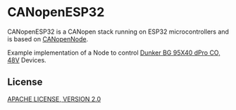 # CANopenESP32

CANopenESP32 is a CANopen stack running on ESP32 microcontrollers and is based on [CANopenNode](https://github.com/CANopenNode/CANopenNode).

Example implementation of a Node to control [Dunker BG 95X40 dPro CO, 48V](https://www.dunkermotoren.com/en/products/brushless-dc-motors/detail/885950500116/) Devices.

## License
[APACHE LICENSE, VERSION 2.0](https://www.apache.org/licenses/LICENSE-2.0)
